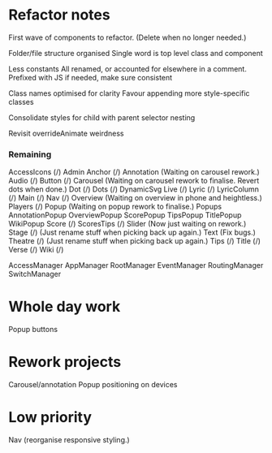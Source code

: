 # Refactor notes
First wave of components to refactor.
(Delete when no longer needed.)

Folder/file structure organised
    Single word is top level class and component

Less constants
    All renamed, or accounted for elsewhere in a comment.
    Prefixed with JS if needed, make sure consistent

Class names optimised for clarity
    Favour appending more style-specific classes

Consolidate styles for child with parent selector nesting

Revisit overrideAnimate weirdness

### Remaining

AccessIcons (/)
Admin
Anchor (/)
Annotation (Waiting on carousel rework.)
Audio (/)
Button (/)
Carousel (Waiting on carousel rework to finalise. Revert dots when done.)
Dot (/)
Dots (/)
DynamicSvg
Live (/)
Lyric (/)
LyricColumn (/)
Main (/)
Nav (/)
Overview (Waiting on overview in phone and heightless.)
Players (/)
Popup (Waiting on popup rework to finalise.)
Popups
    AnnotationPopup
    OverviewPopup
    ScorePopup
    TipsPopup
    TitlePopup
    WikiPopup
Score (/)
ScoresTips (/)
Slider (Now just waiting on rework.)
Stage (/) (Just rename stuff when picking back up again.)
Text (Fix bugs.)
Theatre (/) (Just rename stuff when picking back up again.)
Tips (/)
Title (/)
Verse (/)
Wiki (/)

AccessManager
AppManager
RootManager
EventManager
RoutingManager
SwitchManager

# Whole day work
Popup buttons

# Rework projects
Carousel/annotation
Popup positioning on devices

# Low priority
Nav (reorganise responsive styling.)